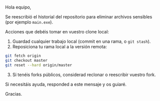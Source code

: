 Hola equipo,

Se reescribió el historial del repositorio para eliminar archivos sensibles (por ejemplo `main.exe`).

Acciones que debéis tomar en vuestro clone local:

1. Guardad cualquier trabajo local (commit en una rama, o `git stash`).
2. Reposiciona tu rama local a la versión remota:

```bash
git fetch origin
git checkout master
git reset --hard origin/master
```

3. Si tenéis forks públicos, considerad reclonar o reescribir vuestro fork.

Si necesitáis ayuda, responded a este mensaje y os guiaré.

Gracias.
